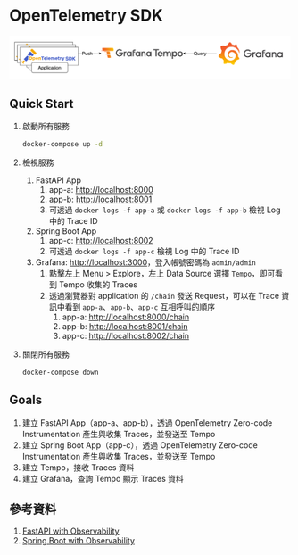 # OpenTelemetry SDK

![Architecture](./arch.png)

## Quick Start

1. 啟動所有服務

    ```bash
    docker-compose up -d
    ```

2. 檢視服務
   1. FastAPI App
      1. app-a: [http://localhost:8000](http://localhost:8000)
      2. app-b: [http://localhost:8001](http://localhost:8001)
      3. 可透過 `docker logs -f app-a` 或 `docker logs -f app-b` 檢視 Log 中的 Trace ID
   2. Spring Boot App
      1. app-c: [http://localhost:8002](http://localhost:8002)
      2. 可透過 `docker logs -f app-c` 檢視 Log 中的 Trace ID
   3. Grafana: [http://localhost:3000](http://localhost:3000)，登入帳號密碼為 `admin/admin`
      1. 點擊左上 Menu > Explore，左上 Data Source 選擇 `Tempo`，即可看到 Tempo 收集的 Traces
      2. 透過瀏覽器對 application 的 `/chain` 發送 Request，可以在 Trace 資訊中看到 `app-a`、`app-b`、`app-c` 互相呼叫的順序
         1. app-a: [http://localhost:8000/chain](http://localhost:8000/chain)
         2. app-b: [http://localhost:8001/chain](http://localhost:8001/chain)
         3. app-c: [http://localhost:8002/chain](http://localhost:8002/chain)
3. 關閉所有服務

    ```bash
    docker-compose down
    ```

## Goals

1. 建立 FastAPI App（app-a、app-b），透過 OpenTelemetry Zero-code Instrumentation 產生與收集 Traces，並發送至 Tempo
2. 建立 Spring Boot App（app-c），透過 OpenTelemetry Zero-code Instrumentation 產生與收集 Traces，並發送至 Tempo
3. 建立 Tempo，接收 Traces 資料
4. 建立 Grafana，查詢 Tempo 顯示 Traces 資料

## 參考資料

1. [FastAPI with Observability](https://github.com/blueswen/fastapi-observability)
2. [Spring Boot with Observability](https://github.com/blueswen/spring-boot-observability)
